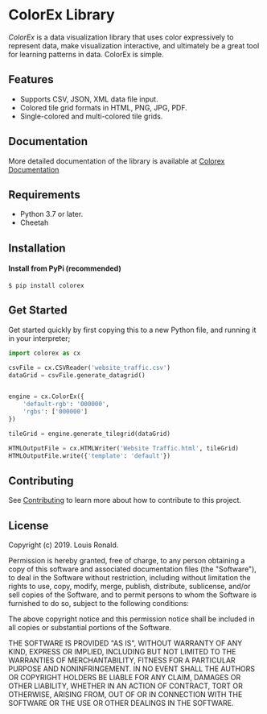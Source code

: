 # ColorEx Library

*ColorEx* is a data visualization library that uses color expressively to represent data, make visualization interactive, and ultimately be a great tool for learning patterns in data. ColorEx is simple.

## Features

- Supports CSV, JSON, XML data file input. 
- Colored tile grid formats in HTML, PNG, JPG, PDF.
- Single-colored and multi-colored tile grids.

## Documentation

More detailed documentation of the library is available at [Colorex Documentation](https://www.google.com.pg)

## Requirements

- Python 3.7 or later.
- Cheetah

## Installation

#### Install from PyPi (recommended)

```shell
$ pip install colorex
```



## Get Started

Get started quickly by first copying this to a new Python file, and running it in your interpreter;

```python
import colorex as cx

csvFile = cx.CSVReader('website_traffic.csv')
dataGrid = csvFile.generate_datagrid()


engine = cx.ColorEx({
    'default-rgb': '000000',
    'rgbs': ['000000']
})

tileGrid = engine.generate_tilegrid(dataGrid)

HTMLOutputFile = cx.HTMLWriter('Website Traffic.html', tileGrid)
HTMLOutputFile.write({'template': 'default'})

```



## Contributing

See [Contributing](CONTRIBUTING.md) to learn more about how to contribute to this project.



## License

Copyright (c) 2019. Louis Ronald.

Permission is hereby granted, free of charge, to any person obtaining a copy of this software and associated documentation files (the "Software"), to deal in the Software without restriction, including without limitation the rights to use, copy, modify, merge, publish, distribute, sublicense, and/or sell copies of the Software, and to permit persons to whom the Software is furnished to do so, subject to the following conditions:

The above copyright notice and this permission notice shall be included in all copies or substantial portions of the Software.

THE SOFTWARE IS PROVIDED "AS IS", WITHOUT WARRANTY OF ANY KIND, EXPRESS OR IMPLIED, INCLUDING BUT NOT LIMITED TO THE WARRANTIES OF MERCHANTABILITY, FITNESS FOR A PARTICULAR PURPOSE AND NONINFRINGEMENT. IN NO EVENT SHALL THE AUTHORS OR COPYRIGHT HOLDERS BE LIABLE FOR ANY CLAIM, DAMAGES OR OTHER LIABILITY, WHETHER IN AN ACTION OF CONTRACT, TORT OR OTHERWISE, ARISING FROM, OUT OF OR IN CONNECTION WITH THE SOFTWARE OR THE USE OR OTHER DEALINGS IN THE SOFTWARE.